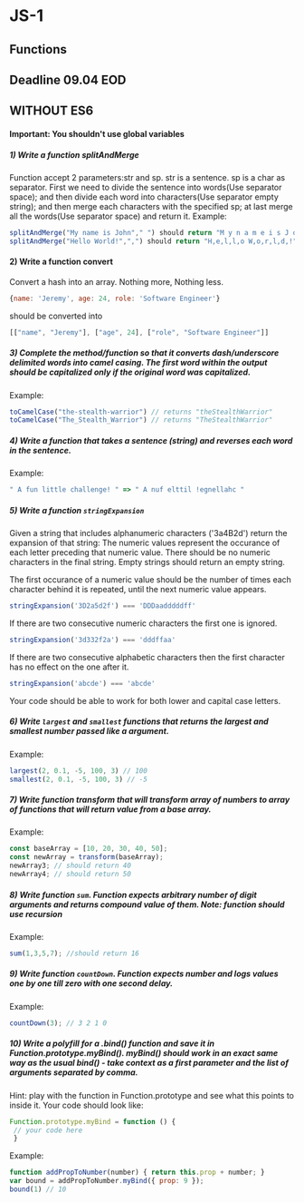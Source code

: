 # JS-1
## Functions

## Deadline 09.04 EOD

## WITHOUT ES6

#### Important: You shouldn't use global variables

##### 1) Write a function splitAndMerge
Function accept 2 parameters:str and sp. str is a sentence. sp is a char as separator. First we need to divide the sentence into words(Use separator space); and then divide each word into characters(Use separator empty string); and then merge each characters with the specified sp; at last merge all the words(Use separator space) and return it.
Example:
```javascript
splitAndMerge("My name is John"," ") should return "M y n a m e i s J o h n"
splitAndMerge("Hello World!",",") should return "H,e,l,l,o W,o,r,l,d,!"
```

#### 2) Write a function convert
Convert a hash into an array. Nothing more, Nothing less.
```javascript
{name: 'Jeremy', age: 24, role: 'Software Engineer'}
```
should be converted into
```javascript
[["name", "Jeremy"], ["age", 24], ["role", "Software Engineer"]]
```

##### 3) Complete the method/function so that it converts dash/underscore delimited words into camel casing. The first word within the output should be capitalized only if the original word was capitalized.
Example:
```javascript
toCamelCase("the-stealth-warrior") // returns "theStealthWarrior"
toCamelCase("The_Stealth_Warrior") // returns "TheStealthWarrior"
```

##### 4) Write a function that takes a sentence (string) and reverses each word in the sentence.
Example: 
```javascript
" A fun little challenge! " => " A nuf elttil !egnellahc "
```

##### 5) Write a function ``` stringExpansion ```
Given a string that includes alphanumeric characters ('3a4B2d') return the expansion of that string: The numeric values represent the occurance of each letter preceding that numeric value. There should be no numeric characters in the final string. Empty strings should return an empty string.

The first occurance of a numeric value should be the number of times each character behind it is repeated, until the next numeric value appears.
```javascript
stringExpansion('3D2a5d2f') === 'DDDaadddddff'
```
If there are two consecutive numeric characters the first one is ignored.
```javascript
stringExpansion('3d332f2a') === 'dddffaa'
```
If there are two consecutive alphabetic characters then the first character has no effect on the one after it.
```javascript
stringExpansion('abcde') === 'abcde'
```
Your code should be able to work for both lower and capital case letters.

##### 6) Write ```largest``` and ```smallest``` functions that returns the largest and smallest number passed like a argument.
Example:
```javascript
largest(2, 0.1, -5, 100, 3) // 100
smallest(2, 0.1, -5, 100, 3) // -5
```

##### 7) Write function transform that will transform array of numbers to array of functions that will return value from a base array. 
Example:
```javascript
const baseArray = [10, 20, 30, 40, 50];
const newArray = transform(baseArray);
newArray3; // should return 40
newArray4; // should return 50
```

##### 8) Write function ```sum```. Function expects arbitrary number of digit arguments and returns compound value of them. Note: function should use recursion
Example: 
```javascript
sum(1,3,5,7); //should return 16
```

##### 9) Write function ```countDown```. Function expects number and logs values one by one till zero with one second delay.
Example: 
```javascript
countDown(3); // 3 2 1 0
```

##### 10) Write a polyfill for a .bind() function and save it in Function.prototype.myBind(). myBind() should work in an exact same way as the usual bind() - take context as a first parameter and the list of arguments separated by comma.
Hint: play with the function in Function.prototype and see what this points to inside it. Your code should look like:
```javascript
Function.prototype.myBind = function () {
 // your code here
 }
```
Example:
```javascript
function addPropToNumber(number) { return this.prop + number; }
var bound = addPropToNumber.myBind({ prop: 9 });
bound(1) // 10
```
